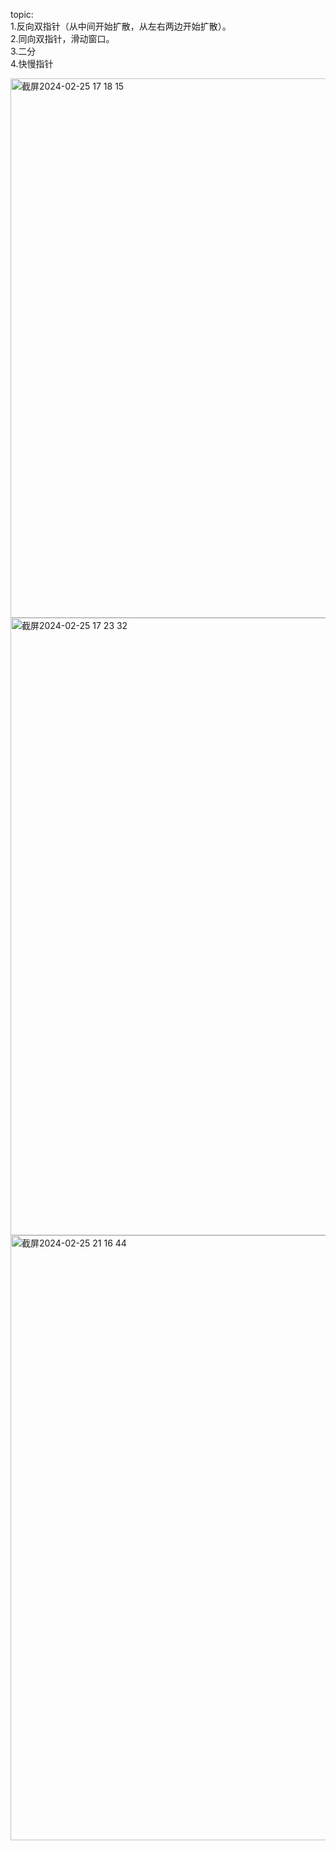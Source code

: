 topic:   
1.反向双指针（从中间开始扩散，从左右两边开始扩散）。                 
2.同向双指针，滑动窗口。   
3.二分     
4.快慢指针      

<img width="863" alt="截屏2024-02-25 17 18 15" src="https://github.com/xkong-study/gucheng_algorithm/assets/100473178/1049b23f-9659-464f-93e5-561e6dcd3282">

<img width="988" alt="截屏2024-02-25 17 23 32" src="https://github.com/xkong-study/gucheng_algorithm/assets/100473178/e01b0ab2-c8ca-4c23-853e-a329cd0d5487">

<img width="968" alt="截屏2024-02-25 21 16 44" src="https://github.com/xkong-study/gucheng_algorithm/assets/100473178/9c1547b9-43e0-41b1-9813-b9ca36202c96">
